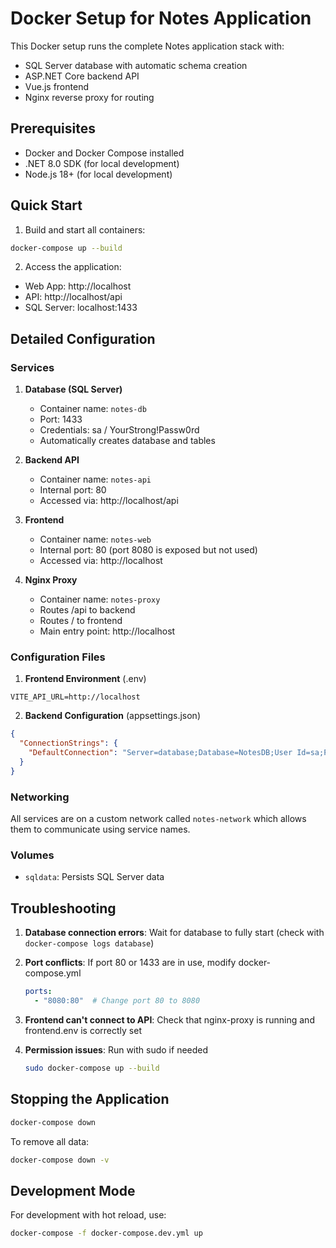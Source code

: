 # Docker Setup for Notes Application

This Docker setup runs the complete Notes application stack with:
- SQL Server database with automatic schema creation
- ASP.NET Core backend API
- Vue.js frontend
- Nginx reverse proxy for routing

## Prerequisites
- Docker and Docker Compose installed
- .NET 8.0 SDK (for local development)
- Node.js 18+ (for local development)

## Quick Start

1. Build and start all containers:
```bash
docker-compose up --build
```

2. Access the application:
- Web App: http://localhost
- API: http://localhost/api
- SQL Server: localhost:1433

## Detailed Configuration

### Services

1. **Database (SQL Server)**
   - Container name: `notes-db`
   - Port: 1433
   - Credentials: sa / YourStrong!Passw0rd
   - Automatically creates database and tables

2. **Backend API**
   - Container name: `notes-api`
   - Internal port: 80
   - Accessed via: http://localhost/api

3. **Frontend**
   - Container name: `notes-web`
   - Internal port: 80 (port 8080 is exposed but not used)
   - Accessed via: http://localhost

4. **Nginx Proxy**
   - Container name: `notes-proxy`
   - Routes /api to backend
   - Routes / to frontend
   - Main entry point: http://localhost

### Configuration Files

1. **Frontend Environment** (.env)
```
VITE_API_URL=http://localhost
```

2. **Backend Configuration** (appsettings.json)
```json
{
  "ConnectionStrings": {
    "DefaultConnection": "Server=database;Database=NotesDB;User Id=sa;Password=YourStrong!Passw0rd;TrustServerCertificate=True;"
  }
}
```

### Networking
All services are on a custom network called `notes-network` which allows them to communicate using service names.

### Volumes
- `sqldata`: Persists SQL Server data

## Troubleshooting

1. **Database connection errors**: Wait for database to fully start (check with `docker-compose logs database`)

2. **Port conflicts**: If port 80 or 1433 are in use, modify docker-compose.yml
   ```yaml
   ports:
     - "8080:80"  # Change port 80 to 8080
   ```

3. **Frontend can't connect to API**: Check that nginx-proxy is running and frontend.env is correctly set

4. **Permission issues**: Run with sudo if needed
   ```bash
   sudo docker-compose up --build
   ```

## Stopping the Application

```bash
docker-compose down
```

To remove all data:
```bash
docker-compose down -v
```

## Development Mode

For development with hot reload, use:
```bash
docker-compose -f docker-compose.dev.yml up
```